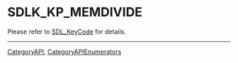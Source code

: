 # SDLK_KP_MEMDIVIDE

Please refer to [SDL_KeyCode](SDL_KeyCode) for details.

----
[CategoryAPI](CategoryAPI), [CategoryAPIEnumerators](CategoryAPIEnumerators)

